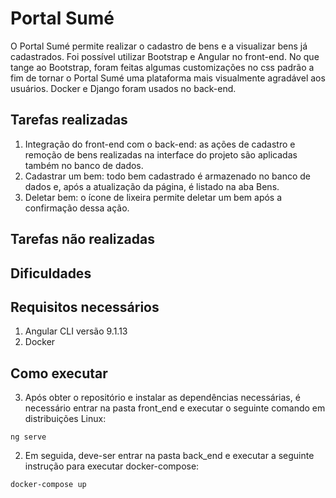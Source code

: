 # Portal Sumé

O Portal Sumé permite realizar o cadastro de bens e a visualizar bens já cadastrados. Foi possível utilizar Bootstrap e Angular no front-end. No que tange ao Bootstrap, foram feitas algumas customizações no css padrão a fim de tornar o Portal Sumé uma plataforma mais visualmente agradável aos usuários. Docker e Django foram usados no back-end.

## Tarefas realizadas

1. Integração do front-end com o back-end: as ações de cadastro e remoção de bens realizadas na interface do projeto são aplicadas também no banco de dados.
3. Cadastrar um bem: todo bem cadastrado é armazenado no banco de dados e, após a atualização da página, é listado na aba Bens. 
4. Deletar bem: o ícone de lixeira permite deletar um bem após a confirmação dessa ação.

## Tarefas não realizadas

## Dificuldades 

## Requisitos necessários
1. Angular CLI versão 9.1.13
2. Docker

## Como executar

3. Após obter o repositório e instalar as dependências necessárias, é necessário entrar na pasta front_end e executar o seguinte comando em distribuições Linux:

```
ng serve
```
2. Em seguida, deve-ser entrar na pasta back_end e executar a seguinte instrução para executar docker-compose:

```
docker-compose up
```


